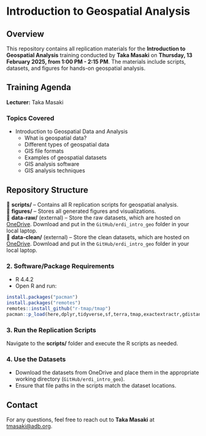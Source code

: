 # **Introduction to Geospatial Analysis**  

## **Overview**  
This repository contains all replication materials for the **Introduction to Geospatial Analysis** training conducted by **Taka Masaki** on **Thursday, 13 February 2025, from 1:00 PM - 2:15 PM**. The materials include scripts, datasets, and figures for hands-on geospatial analysis.  

## **Training Agenda**  

**Lecturer:** Taka Masaki  

### **Topics Covered**  
- Introduction to Geospatial Data and Analysis  
  - What is geospatial data?  
  - Different types of geospatial data  
  - GIS file formats  
  - Examples of geospatial datasets  
  - GIS analysis software  
  - GIS analysis techniques  

## **Repository Structure**  

📂 **scripts/** – Contains all R replication scripts for geospatial analysis.  
📂 **figures/** – Stores all generated figures and visualizations.  
📂 **data-raw/** (external) – Store the raw datasets, which are hosted on [OneDrive](https://asiandevbank-my.sharepoint.com/:f:/g/personal/tmasaki_adb_org/EsnOzJDHHPRLqrMdMM0tlAoBALVpAxowUPD7Sdi_pkk4ig?e=26FebT).  Download and put in the `GitHub/erdi_intro_geo` folder in your local laptop.  
📂 **data-clean/** (external) – Store the clean datasets, which are hosted on [OneDrive](https://asiandevbank-my.sharepoint.com/:f:/g/personal/tmasaki_adb_org/EsnOzJDHHPRLqrMdMM0tlAoBALVpAxowUPD7Sdi_pkk4ig?e=26FebT).  Download and put in the `GitHub/erdi_intro_geo` folder in your local laptop.  

### **2. Software/Package Requirements**  
- R 4.4.2
- Open R and run:  
```r  
install.packages("pacman")
install.packages("remotes")
remotes::install_github("r-tmap/tmap")
pacman::p_load(here,dplyr,tidyverse,sf,terra,tmap,exactextractr,gdistance) 
```

### **3. Run the Replication Scripts**  
Navigate to the **scripts/** folder and execute the R scripts as needed.  

### **4. Use the Datasets**  
- Download the datasets from OneDrive and place them in the appropriate working directory (`GitHub/erdi_intro_geo`).  
- Ensure that file paths in the scripts match the dataset locations.  

## **Contact**  
For any questions, feel free to reach out to **Taka Masaki** at tmasaki@adb.org.  
